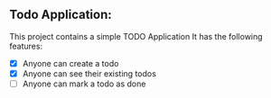 ## Todo Application:
This project contains a simple TODO Application
It has the following features:
   - [x] Anyone can create a todo
   - [x] Anyone can see their existing todos
   - [ ] Anyone can mark a todo as done
